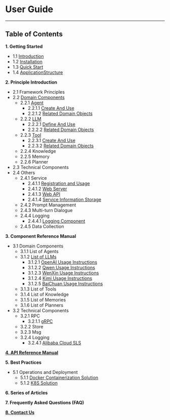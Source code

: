 # User Guide
************************************************
## Table of Contents

**1. Getting Started**
* 1.1 [Introduction](1_1_Introduction.md)
* 1.2 [Installation](1_2_Installation.md)
* 1.3 [Quick Start](1_3_Quick_Start.md)
* 1.4 [ApplicationStructure](1_4_Application_Engineering_Structure_Explanation.md)

**2. Principle Introduction**

* 2.1 Framework Principles
* 2.2 [Domain Components](2_2_Domain_Component_Principles.md)
  * 2.2.1 [Agent](2_2_1_Agent.md)
    * 2.2.1.1 [Create And Use](2_2_1_Agent_Create_And_Use.md)
    * 2.2.1.2 [Related Domain Objects](2_2_1_Agent_Related_Domain_Objects.md)
  * 2.2.2 [LLM](2_2_2_LLM.md)
    * 2.2.2.1 [Define And Use](2_2_2_LLM_component_define_and_usage.md)
    * 2.2.2.2 [Related Domain Objects](2_2_2_LLM_Related_Domain_Objects.md)
  * 2.2.3 [Tool](2_2_3_Tool.md)
    * 2.2.3.1 [Create And Use](2_2_3_Tool_Create_And_Use.md)
    * 2.2.3.2 [Related Domain Objects](2_2_3_Tool_Related_Domain_Objects.md)
  * 2.2.4 Knowledge
  * 2.2.5 Memory
  * 2.2.6 Planner
* 2.3 Technical Components
* 2.4 Others
  * 2.4.1 Service
    * 2.4.1.1 [Registration and Usage](2_4_1_Service_Registration_and_Usage.md)
    * 2.4.1.2 [Web Server](2_4_1_Web_Server.md)
    * 2.4.1.3 [Web API](2_4_1_Web_Api.md)
    * 2.4.1.4 [Service Information Storage](./2_4_1_Service_Information_Storage.md)
  * 2.4.2 Prompt Management
  * 2.4.3 Multi-turn Dialogue
  * 2.4.4 Logging
    * 2.4.4.1 [Logging Component](2_6_Logging_Utils.md)
  * 2.4.5 Data Collection

**3. Component Reference Manual**
* 3.1 Domain Components
  * 3.1.1 List of Agents
  * 3.1.2 [List of LLMs](3_1_2_0_List_Of_LLMs.md)
    * 3.1.2.1 [OpenAI Usage Instructions](3_1_2_OpenAI_LLM_Use.md)
    * 3.1.2.2 [Qwen Usage Instructions](3_1_2_Qwen_LLM_Use.md)
    * 3.1.2.3 [WenXin Usage Instructions](3_1_2_WenXin_LLM_Use.md)
    * 3.1.2.4 [Kimi Usage Instructions](3_1_2_Kimi_LLM_Use.md)
    * 3.1.2.5 [BaiChuan Usage Instructions](3_1_2_BaiChuan_LLM_Use.md)
  * 3.1.3 List of Tools
  * 3.1.4 List of Knowledge
  * 3.1.5 List of Memories
  * 3.1.6 List of Planners
* 3.2 Technical Components
  * 3.2.1 RPC
    * 3.2.1.1 [gRPC](3_2_1_gRPC.md)
  * 3.2.2 Store
  * 3.2.3 Msg
  * 3.2.4 Logging
    * 3.2.4.1 [Alibaba Cloud SLS](3_2_4_Alibaba_Cloud_SLS.md)

**[4. API Reference Manual](4_1_API_Reference.md)**

**5. Best Practices**
* 5.1 Operations and Deployment
  * 5.1.1 [Docker Containerization Solution](5_1_1_Docker_Container_Deployment.md)
  * 5.1.2 [K8S Solution](5_1_2_K8S_Deployment.md)

**6. Series of Articles**

**7. Frequently Asked Questions (FAQ)**

**[8. Contact Us](6_1_Contact_Us.md)**
